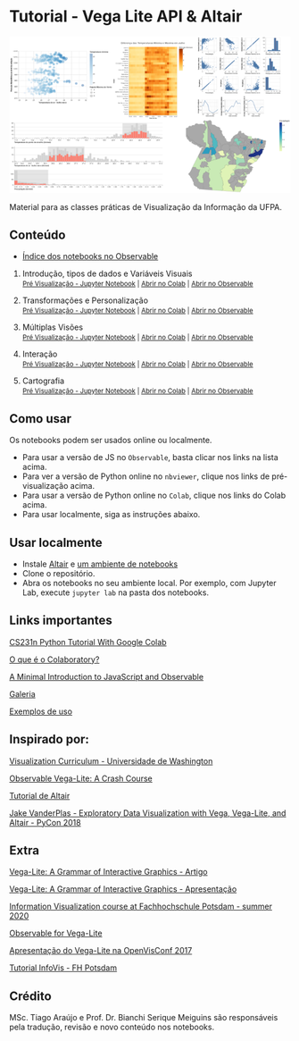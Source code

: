 # Tutorial - Vega Lite API & Altair

![banner](./banner.png)

Material para as classes práticas de Visualização da Informação da UFPA.

## Conteúdo

* [Índice dos notebooks no Observable](https://observablehq.com/@tiagodavi70/indice-vl-altair-tutorial)

1. Introdução, tipos de dados e Variáveis Visuais <br/>
   <small>
     [Pré Visualização - Jupyter Notebook](https://nbviewer.jupyter.org/github/tiagodavi70/vl-altair-tutorial/blob/b9fbe725da0cf554c7608586f490afaa6d71cd10/notebooks/Altair_1_Introducao.ipynb) |
     [Abrir no Colab](https://colab.research.google.com/github/tiagodavi70/vl-altair-tutorial/blob/master/notebooks/Altair_1_Introducao.ipynb) |
     [Abrir no Observable](https://observablehq.com/@tiagodavi70/introducao-tipos-de-dados-e-variaveis-visuais)
   </small>

2. Transformações e Personalização <br/>
   <small>
     [Pré Visualização - Jupyter Notebook](https://nbviewer.jupyter.org/github/tiagodavi70/vl-altair-tutorial/blob/b9fbe725da0cf554c7608586f490afaa6d71cd10/notebooks/Altair_2_Dados.ipynb) |
     [Abrir no Colab](https://colab.research.google.com/github/tiagodavi70/vl-altair-tutorial/blob/master/notebooks/Altair_2_Dados.ipynb) |
     [Abrir no Observable](https://observablehq.com/@tiagodavi70/transformacoes-e-personalizacao)
   </small>

3. Múltiplas Visões<br/>
   <small>
     [Pré Visualização - Jupyter Notebook](https://nbviewer.jupyter.org/github/tiagodavi70/vl-altair-tutorial/blob/b9fbe725da0cf554c7608586f490afaa6d71cd10/notebooks/Altair_3_Visoes.ipynb) |
     [Abrir no Colab](https://colab.research.google.com/github/tiagodavi70/vl-altair-tutorial/blob/master/notebooks/Altair_3_Visoes.ipynb) | 
     [Abrir no Observable](https://observablehq.com/@tiagodavi70/multiplas-visoes)
   </small>

4. Interação<br/>
   <small>
     [Pré Visualização - Jupyter Notebook](https://nbviewer.jupyter.org/github/tiagodavi70/vl-altair-tutorial/blob/b9fbe725da0cf554c7608586f490afaa6d71cd10/notebooks/Altair_4_Interacao.ipynb) |
     [Abrir no Colab](https://colab.research.google.com/github/tiagodavi70/vl-altair-tutorial/blob/master/notebooks/Altair_4_Interacao.ipynb) | [Abrir no Observable](https://observablehq.com/@tiagodavi70/interacao)
   </small>

5. Cartografia<br/>
   <small>
     [Pré Visualização - Jupyter Notebook](https://nbviewer.jupyter.org/github/tiagodavi70/vl-altair-tutorial/blob/master/notebooks/Altair_5_Cartografia.ipynb) |
     [Abrir no Colab](https://colab.research.google.com/github/tiagodavi70/vl-altair-tutorial/blob/master/notebooks/Altair_5_Cartografia.ipynb) | [Abrir no Observable](https://observablehq.com/@tiagodavi70/cartografia)
   </small>


## Como usar

Os notebooks podem ser usados online ou localmente.

* Para usar a versão de JS no `Observable`, basta clicar nos links na lista acima.
* Para ver a versão de Python online no `nbviewer`, clique nos links de pré-visualização acima.
* Para usar a versão de Python online no `Colab`, clique nos links do Colab acima.
* Para usar localmente, siga as instruções abaixo.

## Usar localmente

* Instale [Altair](https://altair-viz.github.io/getting_started/installation.html) e [um ambiente de notebooks](https://jupyter.org/install)
* Clone o repositório.
* Abra os notebooks no seu ambiente local. Por exemplo, com Jupyter Lab, execute `jupyter lab` na pasta dos notebooks.

## Links importantes

[CS231n Python Tutorial With Google Colab](https://colab.research.google.com/github/cs231n/cs231n.github.io/blob/master/python-colab.ipynb#scrollTo=nxvEkGXPM3Xh)

[O que é o Colaboratory?](https://colab.research.google.com/notebooks/intro.ipynb)

[A Minimal Introduction to JavaScript and Observable](https://observablehq.com/@uwdata/a-minimal-introduction-to-javascript-and-observable)

[Galeria](https://altair-viz.github.io/gallery/index.html)

[Exemplos de uso](https://observablehq.com/collection/@vega/vega-lite-api)

## Inspirado por:

<a href="https://github.com/uwdata/visualization-curriculum"> Visualization Curriculum - Universidade de Washington </a>

<a href="https://www.youtube.com/watch?v=ZV_Yjcs5WtM">Observable Vega-Lite: A Crash Course</a>

<a href="https://github.com/altair-viz/altair-tutorial">Tutorial de Altair</a>

<a href="https://www.youtube.com/watch?v=ms29ZPUKxbU">Jake VanderPlas - Exploratory Data Visualization with Vega, Vega-Lite, and Altair - PyCon 2018 </a>

## Extra

<a href="https://idl.cs.washington.edu/papers/vega-lite/"> Vega-Lite: A Grammar of Interactive Graphics - Artigo</a>

<a href="https://www.youtube.com/watch?v=Nsrz4YdaZ_A">Vega-Lite: A Grammar of Interactive Graphics - Apresentação</a>

<a href="https://infovis.fh-potsdam.de/tutorials/"> Information Visualization course at Fachhochschule Potsdam - summer 2020</a>

<a href="https://observablehq.com/collection/@observablehq/observable-for-vega-lite"> Observable for Vega-Lite </a>

[Apresentação do Vega-Lite na OpenVisConf 2017](https://www.youtube.com/watch?v=9uaHRWj04D4)

[Tutorial InfoVis - FH Potsdam](https://infovis.fh-potsdam.de/tutorials/)

## Crédito

MSc. Tiago Araújo e Prof. Dr. Bianchi Serique Meiguins são responsáveis pela tradução, revisão e novo conteúdo nos notebooks.
